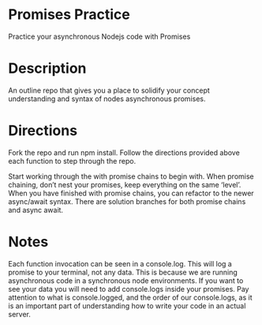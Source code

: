 # Promises Practice
Practice your asynchronous Nodejs code with Promises

# Description

An outline repo that gives you a place to solidify your concept understanding and syntax of nodes asynchronous promises.

# Directions
Fork the repo and run npm install. Follow the directions provided above each function to step through the repo.

Start working through the with promise chains to begin with. When promise chaining, don’t nest your promises, keep everything on the same ‘level’. When you have finished with promise chains, you can refactor to the newer async/await syntax. There are solution branches for both promise chains and async await.

# Notes

Each function invocation can be seen in a console.log. This will log a promise to your terminal, not any data. This is because we are running asynchronous code in a synchronous node environments. If you want to see your data you will need to add console.logs inside your promises. Pay attention to what is console.logged, and the order of our console.logs, as it is an important part of understanding how to write your code in an actual server.


